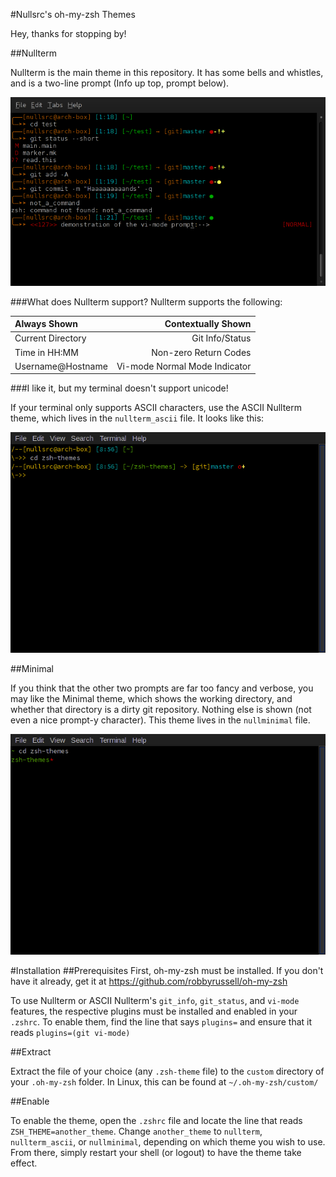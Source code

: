 #Nullsrc's oh-my-zsh Themes

Hey, thanks for stopping by!

##Nullterm

Nullterm is the main theme in this repository. It has some bells and whistles,
and is a two-line prompt (Info up top, prompt below).

![Nullterm](/screenshots/nullterm.png?raw=true)

###What does Nullterm support?
Nullterm supports the following:

|	Always Shown	|		Contextually Shown		|
|:------------------|------------------------------:|
| Current Directory	| Git Info/Status				|
| Time in HH:MM		| Non-zero Return Codes			|
| Username@Hostname	| Vi-mode Normal Mode Indicator	|

###I like it, but my terminal doesn't support unicode!

If your terminal only supports ASCII characters, use the ASCII Nullterm theme,
which lives in the `nullterm_ascii` file. It looks like this:

![ASCII Nullterm](/screenshots/nullterm_ascii.png?raw=true)

##Minimal

If you think that the other two prompts are far too fancy and verbose, you may
like the Minimal theme, which shows the working directory, and whether that
directory is a dirty git repository. Nothing else is shown (not even a nice
prompt-y character). This theme lives in the `nullminimal` file.

![Minimal](/screenshots/nullminimal.png?raw=true)


#Installation
##Prerequisites
First, oh-my-zsh must be installed. If you don't have it already, get it at
https://github.com/robbyrussell/oh-my-zsh

To use Nullterm or ASCII Nullterm's `git_info`, `git_status`, and `vi-mode`
features, the respective plugins must be installed and enabled in your `.zshrc`.
To enable them, find the line that says `plugins=` and ensure that it reads
`plugins=(git vi-mode)`


##Extract

Extract the file of your choice (any `.zsh-theme` file) to the `custom`
directory of your `.oh-my-zsh` folder. In Linux, this can be found at
`~/.oh-my-zsh/custom/`


##Enable

To enable the theme, open the `.zshrc` file and locate the line that reads
`ZSH_THEME=another_theme`. Change `another_theme` to `nullterm`,
`nullterm_ascii`, or `nullminimal`, depending on which theme you wish to use.
From there, simply restart your shell (or logout) to have the theme take effect.

